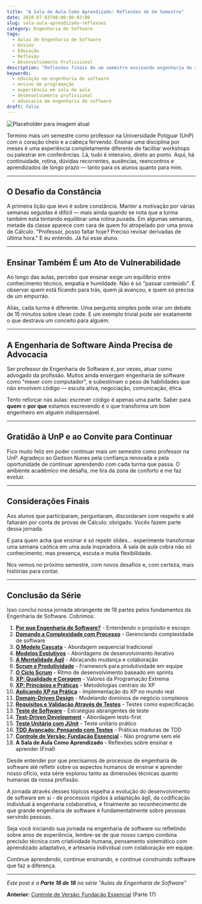 ```yaml
---
title: "A Sala de Aula Como Aprendizado: Reflexões de Um Semestre"
date: 2010-07-03T00:00:00-03:00
slug: sala-aula-aprendizado-reflexoes
category: Engenharia de Software
tags:
  - Aulas de Engenharia de Software
  - Ensino
  - Educação
  - Reflexão
  - Desenvolvimento Profissional
description: "Reflexões finais de um semestre ensinando engenharia de software - lições sobre constância, vulnerabilidade e advocacia pela nossa profissão."
keywords:
  - educação em engenharia de software
  - ensino de programação
  - experiência em sala de aula
  - desenvolvimento profissional
  - advocacia em engenharia de software
draft: false
---
```


![Placeholder para imagem atual](caminho/para/imagem-placeholder.jpeg)

Termino mais um semestre como professor na Universidade Potiguar (UnP) com o coração cheio e a cabeça fervendo. Ensinar uma disciplina por meses é uma experiência completamente diferente de facilitar workshops ou palestrar em conferências. Lá, tudo é intensivo, direto ao ponto. Aqui, há continuidade, rotina, dúvidas recorrentes, ausências, reencontros e aprendizados de longo prazo — tanto para os alunos quanto para mim.

---

## O Desafio da Constância

A primeira lição que levo é sobre constância. Manter a motivação por várias semanas seguidas é difícil — mais ainda quando se nota que a turma também está tentando equilibrar uma rotina puxada. Em algumas semanas, metade da classe aparece com cara de quem foi atropelado por uma prova de Cálculo. "Professor, posso faltar hoje? Preciso revisar derivadas de última hora." E eu entendo. Já fui esse aluno.

---

## Ensinar Também É um Ato de Vulnerabilidade

Ao longo das aulas, percebo que ensinar exige um equilíbrio entre conhecimento técnico, empatia e humildade. Não é só "passar conteúdo". É observar quem está ficando para trás, quem já avançou, e quem só precisa de um empurrão.

Aliás, cada turma é diferente. Uma pergunta simples pode virar um debate de 15 minutos sobre clean code. E um exemplo trivial pode ser exatamente o que destrava um conceito para alguém.

---

## A Engenharia de Software Ainda Precisa de Advocacia

Ser professor de Engenharia de Software é, por vezes, atuar como advogado da profissão. Muitos ainda enxergam engenharia de software como "mexer com computador", e subestimam o peso de habilidades que não envolvem código — escuta ativa, negociação, comunicação, ética.

Tento reforçar nas aulas: escrever código é apenas uma parte. Saber para **quem** e **por que** estamos escrevendo é o que transforma um bom engenheiro em alguém indispensável.

---

## Gratidão à UnP e ao Convite para Continuar

Fico muito feliz em poder continuar mais um semestre como professor na UnP. Agradeço ao Gedson Nunes pela confiança renovada e pela oportunidade de continuar aprendendo com cada turma que passa. O ambiente acadêmico me desafia, me tira da zona de conforto e me faz evoluir.

---

## Considerações Finais

Aos alunos que participaram, perguntaram, discordaram com respeito e até faltaram por conta de provas de Cálculo: obrigado. Vocês fazem parte dessa jornada.

E para quem acha que ensinar é só repetir slides… experimente transformar uma semana caótica em uma aula inspiradora. A sala de aula cobra não só conhecimento, mas presença, escuta e muita flexibilidade.

Nos vemos no próximo semestre, com novos desafios e, com certeza, mais histórias para contar.

---

## Conclusão da Série

Isso conclui nossa jornada abrangente de 18 partes pelos fundamentos da Engenharia de Software. Cobrimos:

1. **[Por que Engenharia de Software?](/pt/posts/2010-02-24-software-engineering-purpose/)** - Entendendo o propósito e escopo
2. **[Domando a Complexidade com Processo](/pt/posts/2010-03-02-complexity-process/)** - Gerenciando complexidade de software
3. **[O Modelo Cascata](/pt/posts/2010-03-10-waterfall-model/)** - Abordagem sequencial tradicional
4. **[Modelos Evolutivos](/pt/posts/2010-03-18-evolutionary-models/)** - Abordagens de desenvolvimento iterativo
5. **[A Mentalidade Ágil](/pt/posts/2010-03-26-agile-mindset/)** - Abraçando mudança e colaboração
6. **[Scrum e Produtividade](/pt/posts/2010-04-03-scrum-productivity/)** - Framework para produtividade em equipe
7. **[O Ciclo Scrum](/pt/posts/2010-04-11-scrum-cycle/)** - Ritmo de desenvolvimento baseado em sprints
8. **[XP: Qualidade e Coragem](/pt/posts/2010-04-19-xp-quality-courage/)** - Valores da Programação Extrema
9. **[XP: Princípios e Práticas](/pt/posts/2010-05-01-xp-principles-practices/)** - Metodologias centrais do XP
10. **[Aplicando XP na Prática](/pt/posts/2010-05-08-applying-xp-strategies/)** - Implementação do XP no mundo real
11. **[Domain-Driven Design](/pt/posts/2010-05-15-domain-driven-design/)** - Modelando domínios de negócio complexos
12. **[Requisitos e Validação Através de Testes](/pt/posts/2010-05-22-requirements-validation-tests/)** - Testes como especificação
13. **[Teste de Software](/pt/posts/2010-05-29-software-testing/)** - Estratégias abrangentes de teste
14. **[Test-Driven Development](/pt/posts/2010-06-05-test-driven-development/)** - Abordagem tests-first
15. **[Teste Unitário com JUnit](/pt/posts/2010-06-12-junit-unit-testing/)** - Teste unitário prático
16. **[TDD Avançado: Pensando com Testes](/pt/posts/2010-06-19-tdd-avancado-pensando-com-testes/)** - Práticas maduras de TDD
17. **[Controle de Versão: Fundação Essencial](/pt/posts/2010-06-26-controle-versao-fundacao-essencial/)** - Não programe sem ele
18. **A Sala de Aula Como Aprendizado** - Reflexões sobre ensinar e aprender (Final)

Desde entender por que precisamos de processos de engenharia de software até refletir sobre os aspectos humanos de ensinar e aprender nosso ofício, esta série explorou tanto as dimensões técnicas quanto humanas da nossa profissão.

A jornada através desses tópicos espelha a evolução do desenvolvimento de software em si - de processos rígidos à adaptação ágil, da codificação individual à engenharia colaborativa, e finalmente ao reconhecimento de que grande engenharia de software é fundamentalmente sobre pessoas servindo pessoas.

Seja você iniciando sua jornada na engenharia de software ou refletindo sobre anos de experiência, lembre-se de que nosso campo combina precisão técnica com criatividade humana, pensamento sistemático com aprendizado adaptativo, e artesania individual com colaboração em equipe.

Continue aprendendo, continue ensinando, e continue construindo software que faz a diferença.

---

_Este post é a **Parte 18 de 18** na série "Aulas de Engenharia de Software"_

**Anterior:** [Controle de Versão: Fundação Essencial](/pt/posts/2010-06-26-controle-versao-fundacao-essencial/) (Parte 17)
